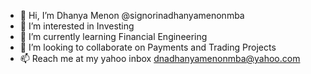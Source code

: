 - 👋 Hi, I’m Dhanya Menon @signorinadhanyamenonmba
- 👀 I’m interested in Investing
- 🌱 I’m currently learning Financial Engineering
- 💞️ I’m looking to collaborate on Payments and Trading Projects
- 📫 Reach me at my yahoo inbox dnadhanyamenonmba@yahoo.com

<!---
signorinadhanyamenonmba/signorinadhanyamenonmba is a ✨ special ✨ repository because its `README.md` (this file) appears on your GitHub profile.
You can click the Preview link to take a look at your changes.
--->
